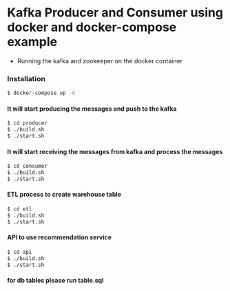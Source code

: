 # Kafka Producer and Consumer using docker and docker-compose example

- Running the kafka and zookeeper on the docker container

### Installation

```sh
$ docker-compose up -d
```

#### It will start producing the messages and push to the kafka
```sh
$ cd producer
$ ./build.sh
$ ./start.sh
```

#### It will start receiving the messages from kafka and process the messages
```sh
$ cd consumer
$ ./build.sh
$ ./start.sh
```

#### ETL process to create warehouse table
```sh
$ cd etl
$ ./build.sh
$ ./start.sh
```

#### API to use recommendation service
```sh
$ cd api
$ ./build.sh
$ ./start.sh
```

#### for db tables please run table.sql